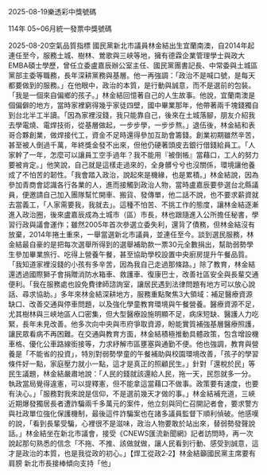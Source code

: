 
2025-08-19樂透彩中獎號碼

                                
114年 05~06月統一發票中獎號碼
                             
2025-08-20空氣品質指標
                              國民黨新北市議員林金結出生宜蘭南澳，自2014年起連任至今，服務土城、樹林、鶯歌與三峽等地，擁有德霖企業管理學士與政大EMBA碩士學歷，曾任立委盧嘉辰辦公室主任、國民黨團書記長、中常委與土城區黨部主委等職務，長年深耕黨務與基層。他一再強調：「政治不是喊口號，是每天都要做到的服務。」在他眼中，政治的本質，是行動與誠意，而不是選前的包裝。「我是一個來自偏鄉的孩子。」林金結回憶著自己的人生故事。他說，宜蘭南澳是個偏僻的地方，當時家裡窮得幾乎家徒四壁，國中畢業那年，他帶著兩千塊錢獨自到台北半工半讀。「因為家裡沒錢，我只能靠自己，後來在土城落腳，朋友介紹我去學電燒、電焊技術，從基層做起，一步步學，一步步熬。」退伍後，林金結和表哥合夥創業，做焊接代工，資金不足時還得參加互助會籌錢。創業初期雖然辛苦，甚至被人倒過千萬，年終獎金發不出來，但他仍硬著頭皮去銀行借錢給員工。「人家幹了一年，怎麼可以讓員工空手過年？我不能用『被倒帳』當藉口，工人的努力要被肯定。」他笑說，自己就是這樣走過來的，全身髒兮兮也沒關係，環境讓他養成了不怕苦的韌性。「我會踏入政治，說起來是機緣，也是累積。」林金結說，因為參加青商會認識各行各業的人，進而接觸到政治人物，當時盧嘉辰要參選台北縣議員，便邀請自己加入團隊幫忙開車、搬貨、發傳單，他二話不說，也不要求薪資就去當義工，「人家需要我，我就去」。這種不怕苦、不挑工作的態度，讓林金結逐漸進入政治圈，後來盧嘉辰成為土城市（區）市長，林也跟隨進入公所擔任秘書，學習行政與議會運作；雖然2005年首次參選立委失利，還背了債務，但林金結沒有放棄，2014年捲土重來，一舉當選新北市議員，並連任至今。談到選民服務，林金結最自豪的是把每次選舉所得到的選舉補助款一票30元全數捐出，幫助弱勢學生參加畢業旅行、吃得上營養午餐，甚至協助學校設置中央廚房提升午餐品質。「我知道家裡沒錢的小孩有多辛苦，因為我自己走過那條路。」除了教育，林金結還透過國際獅子會捐贈消防水箱車、救護車、復康巴士，改善社區安全與長輩交通便利。「我在服務處也設免費律師諮詢室，讓居民遇到法律問題有地方可以放心說話、尋求協助。」多年來林金結深耕地方，服務重點聚焦3大領域：補足醫療資源缺口、改善交通與停車問題，以及強化學童教育環境與午餐營養。醫療資源不足，尤其樹林與三峽地區人口密集，但大型醫療設施明顯不足，病床短缺、醫護人力吃緊，長年未見改善。他多次向中央與市府爭取資源，盼能實質補強基層醫療照護，讓民眾看病不再困難。在交通與教育方面，林金結積極推動具體政策，包含增設機車格、優化公車路線銜接等，力求紓解市區壅塞與通勤不便。他也強調，教育與營養是「不能省的投資」，特別對弱勢學童的午餐補助與校園環境改善，「孩子的學習條件好一點，家庭壓力就小一點，這才是真正的照顧民生。」針對「還稅於民」等民生議題，林金結嚴肅地說：「人民的錢就該還給人民，拖一天，民怨就多一分。執政當局覺得違憲，可以提釋憲，但不能拿這當藉口不做事。政策要有速度，也要有決心。」「服務對我來說是信仰，不是選前幾天才做的事。」林金結補充道，三峽近期爆發獨居長者遭詐騙兩千多萬元的案件，他立刻與同仁召開記者會，要求警方與社政單位強化保護機制，最後這件詐騙案也在諸多議員監督下順利偵破。他感嘆的說，「看到長輩受騙，心裡很不是滋味，政治人物要敢於站出來，替弱勢發聲說話。」林金結坐在新北市議會，接受《CNEWS匯流新聞網》記者訪問時，再一次說起那句熟悉的信念「不拖、不推、該做就做，讓人民看到行動、感受到誠意，這才是政治的本質，也是我從政的初心。」【焊工從政2‑2】林金結籲國民黨主席要有肩膀 新北市長接棒傾向支持「他」